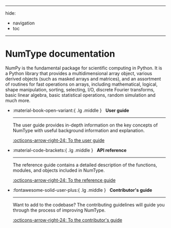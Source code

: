 ______________________________________________________________________

hide:

- navigation
- toc

______________________________________________________________________

# NumType documentation

NumPy is the fundamental package for scientific computing in Python.
It is a Python library that provides a multidimensional array object, various
derived objects (such as masked arrays and matrices), and an assortment of
routines for fast operations on arrays, including mathematical, logical, shape
manipulation, sorting, selecting, I/O, discrete Fourier transforms, basic linear
algebra, basic statistical operations, random simulation and much more.

<div class="grid cards" markdown>

- :material-book-open-variant:{ .lg .middle }   __User guide__

  ______________________________________________________________________

  The user guide provides in-depth information on the key concepts of
  NumType with useful background information and explanation.

  [:octicons-arrow-right-24: To the user guide](user_guide.md)

- :material-code-brackets:{ .lg .middle }   __API reference__

  ______________________________________________________________________

  The reference guide contains a detailed description of the functions,
  modules, and objects included in NumType.

  [:octicons-arrow-right-24: To the reference guide](reference.md)

- :fontawesome-solid-user-plus:{ .lg .middle }   __Contributor's guide__

  ______________________________________________________________________

  Want to add to the codebase? The contributing guidelines will guide you
  through the process of improving NumType.

  [:octicons-arrow-right-24: To the contributor's guide](contributing.md)

</div>

